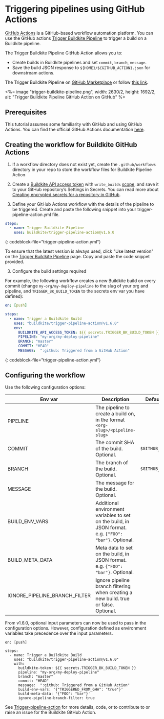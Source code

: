 # Triggering pipelines using GitHub Actions

[GitHub Actions](https://github.com/features/actions) is a GitHub-based workflow automation platform. You can use the GitHub actions [Trigger Buildkite Pipeline](https://github.com/marketplace/actions/trigger-buildkite-pipeline) to trigger a build on a Buildkite pipeline.

The Trigger Buildkite Pipeline GitHub Action allows you to:

* Create builds in Buildkite pipelines and set `commit`, `branch`, `message`.
* Save the build JSON response to `${HOME}/${GITHUB_ACTION}.json` for downstream actions.

The Trigger Buildkite Pipeline on [GitHub Marketplace](https://github.com/marketplace) or follow [this link](https://github.com/marketplace/actions/trigger-buildkite-pipeline).

<%= image "trigger-buildkite-pipeline.png", width: 2630/2, height: 1692/2, alt: "Trigger Buildkite Pipeline GitHub Action on GitHub" %>

## Prerequisites

This tutorial assumes some familiarity with GitHub and using GitHub Actions. You can find the official GitHub Actions documentation [here](https://docs.github.com/en/actions/learn-github-actions).

## Creating the workflow for Buildkite GitHub Actions

1. If a workflow directory does not exist yet, create the `.github/workflows` directory in your repo to store the workflow files for Buildkite Pipeline Action

2. Create a [Buildkite API access token](/docs/apis/rest-api#authentication) with `write_builds` [scope](/docs/apis/managing-api-tokens#token-scopes), and save it to your GitHub repository’s Settings in Secrets. You can read more about [Creating encrypted secrets for a repository in GitHub](https://docs.github.com/en/actions/security-guides/encrypted-secrets#creating-encrypted-secrets-for-a-repository).

2. Define your GitHub Actions workflow with the details of the pipeline to be triggered. Create and paste the following snippet into your trigger-pipeline-action.yml file.

```yml
steps:
  - name: Trigger Buildkite Pipeline
    uses: buildkite/trigger-pipeline-action@v1.6.0
```
{: codeblock-file="trigger-pipeline-action.yml"}

To ensure that the latest version is always used, click "Use latest version" on the [Trigger Buildkite Pipeline](https://github.com/marketplace/actions/trigger-buildkite-pipeline) page. Copy and paste the code snippet provided.

3. Configure the build settings required

For example, the following workflow creates a new Buildkite build on every commit (change `my-org/my-deploy-pipeline` to the slug of your org and pipeline, and `TRIGGER_BK_BUILD_TOKEN` to the secrets env var you have defined):

```yaml
on: [push]

steps:
  - name: Trigger a Buildkite Build
    uses: "buildkite/trigger-pipeline-action@v1.6.0"
    env:
      BUILDKITE_API_ACCESS_TOKEN: ${{ secrets.TRIGGER_BK_BUILD_TOKEN }} 
      PIPELINE: "my-org/my-deploy-pipeline"
      BRANCH: "master"
      COMMIT: "HEAD"
      MESSAGE:  ":github: Triggered from a GitHub Action"  
```
{: codeblock-file="trigger-pipeline-action.yml"}

## Configuring the workflow

Use the following configuration options:

|Env var|Description|Default|
|-|-|-|
|PIPELINE|The pipeline to create a build on, in the format `<org-slug>/<pipeline-slug>`||
|COMMIT|The commit SHA of the build. Optional.|`$GITHUB_SHA`|
|BRANCH|The branch of the build. Optional.|`$GITHUB_REF`|
|MESSAGE|The message for the build. Optional.||
|BUILD_ENV_VARS|Additional environment variables to set on the build, in JSON format. e.g. `{"FOO": "bar"}`. Optional. ||
|BUILD_META_DATA|Meta data to set on the build, in JSON format. e.g. `{"FOO": "bar"}`. Optional. ||
|IGNORE_PIPELINE_BRANCH_FILTER | Ignore pipeline branch filtering when creating a new build. true or false. Optional. ||

From v1.6.0, optional input parameters can now be used to pass in the configuration options. However, configuration defined as environment variables take precedence over the input parameters.

```
on: [push]

steps:
  - name: Trigger a Buildkite Build
    uses: "buildkite/trigger-pipeline-action@v1.6.0"
    with:
      buildkite-token: ${{ secrets.TRIGGER_BK_BUILD_TOKEN }} 
      pipeline: "my-org/my-deploy-pipeline"
      branch: "master"
      commit: "HEAD"
      message:  ":github: Triggered from a GitHub Action"
      build-env-vars: '{"TRIGGERED_FROM_GHA": "true"}'
      build-meta-data: '{"FOO": "bar"}'
      ignore-pipeline-branch-filter: true     
```

See [Trigger-pipeline-action](https://github.com/buildkite/trigger-pipeline-action) for more details, code, or to contribute to or raise an issue for the Buildkite GitHub Action.
